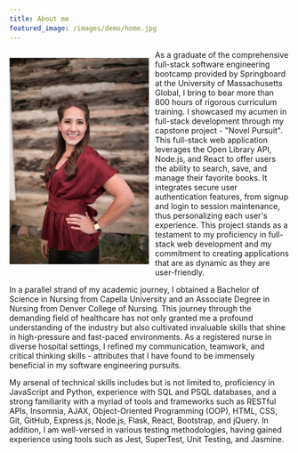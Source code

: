 ```yaml
---
title: About me
featured_image: /images/demo/home.jpg
---
```


<figure style= "text-align: center; float: left; width: 50%; margin-right: 2%; margin-left: 0%; font-style: italic">
    <img src="/images/about-me-img/laurenmillan.jpg" style="width: 400px; margin-right: 20px" class="img-fluid rounded">
</figure>

As a graduate of the comprehensive full-stack software engineering bootcamp provided by Springboard at the University of Massachusetts Global, I bring to bear more than 800 hours of rigorous curriculum training. I showcased my acumen in full-stack development through my capstone project - "Novel Pursuit". This full-stack web application leverages the Open Library API, Node.js, and React to offer users the ability to search, save, and manage their favorite books. It integrates secure user authentication features, from signup and login to session maintenance, thus personalizing each user's experience. This project stands as a testament to my proficiency in full-stack web development and my commitment to creating applications that are as dynamic as they are user-friendly.

In a parallel strand of my academic journey, I obtained a Bachelor of Science in Nursing from Capella University and an Associate Degree in Nursing from Denver College of Nursing. This journey through the demanding field of healthcare has not only granted me a profound understanding of the industry but also cultivated invaluable skills that shine in high-pressure and fast-paced environments. As a registered nurse in diverse hospital settings, I refined my communication, teamwork, and critical thinking skills - attributes that I have found to be immensely beneficial in my software engineering pursuits.

My arsenal of technical skills includes but is not limited to, proficiency in JavaScript and Python, experience with SQL and PSQL databases, and a strong familiarity with a myriad of tools and frameworks such as RESTful APIs, Insomnia, AJAX, Object-Oriented Programming (OOP), HTML, CSS, Git, GitHub, Express.js, Node.js, Flask, React, Bootstrap, and jQuery. In addition, I am well-versed in various testing methodologies, having gained experience using tools such as Jest, SuperTest, Unit Testing, and Jasmine.

